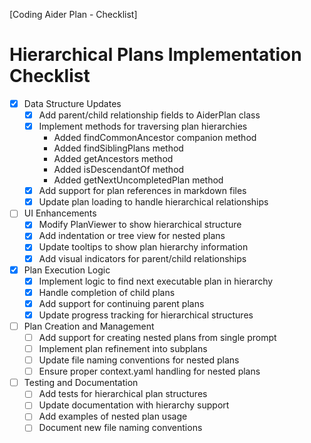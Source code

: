 [Coding Aider Plan - Checklist]

# Hierarchical Plans Implementation Checklist

- [x] Data Structure Updates
  - [x] Add parent/child relationship fields to AiderPlan class
  - [x] Implement methods for traversing plan hierarchies
    - Added findCommonAncestor companion method
    - Added findSiblingPlans method
    - Added getAncestors method
    - Added isDescendantOf method
    - Added getNextUncompletedPlan method
  - [x] Add support for plan references in markdown files
  - [x] Update plan loading to handle hierarchical relationships

- [ ] UI Enhancements
  - [x] Modify PlanViewer to show hierarchical structure
  - [x] Add indentation or tree view for nested plans
  - [x] Update tooltips to show plan hierarchy information
  - [x] Add visual indicators for parent/child relationships

- [x] Plan Execution Logic
  - [x] Implement logic to find next executable plan in hierarchy
  - [x] Handle completion of child plans
  - [x] Add support for continuing parent plans
  - [x] Update progress tracking for hierarchical structures

- [ ] Plan Creation and Management
  - [ ] Add support for creating nested plans from single prompt
  - [ ] Implement plan refinement into subplans
  - [ ] Update file naming conventions for nested plans
  - [ ] Ensure proper context.yaml handling for nested plans

- [ ] Testing and Documentation
  - [ ] Add tests for hierarchical plan structures
  - [ ] Update documentation with hierarchy support
  - [ ] Add examples of nested plan usage
  - [ ] Document new file naming conventions
